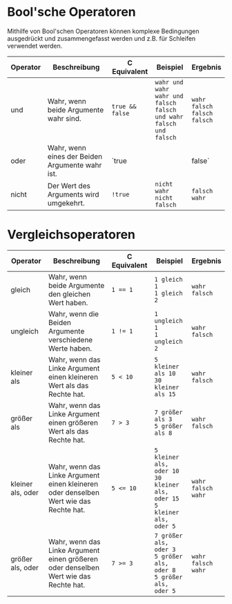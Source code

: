 # Bool'sche Operatoren

Mithilfe von Bool'schen Operatoren können komplexe Bedingungen ausgedrückt und zusammengefasst werden und z.B. für Schleifen verwendet werden.

| Operator | Beschreibung | C Equivalent | Beispiel | Ergebnis |
| -------- | ------------ | ------------ | -------- | -------- |
| und | Wahr, wenn beide Argumente wahr sind. | `true && false` | `wahr und wahr`<br>`wahr und falsch`<br>`falsch und wahr`<br>`falsch und falsch` | `wahr`<br>`falsch`<br>`falsch`<br>`falsch` |
| oder | Wahr, wenn eines der Beiden Argumente wahr ist. | `true || false` | `wahr oder wahr`<br>`wahr oder falsch`<br>`falsch oder wahr`<br>`falsch oder falsch` | `wahr`<br>`wahr`<br>`wahr`<br>`falsch` |
| nicht | Der Wert des Arguments wird umgekehrt. | `!true` | `nicht wahr` <br>`nicht falsch` | `falsch`<br>`wahr` |

# Vergleichsoperatoren

| Operator | Beschreibung | C Equivalent | Beispiel | Ergebnis |
| -------- | ------------ | ------------ | -------- | -------- |
| gleich | Wahr, wenn beide Argumente den gleichen Wert haben. | `1 == 1` | `1 gleich 1`<br>`1 gleich 2` | `wahr`<br>`falsch` |
| ungleich | Wahr, wenn die Beiden Argumente verschiedene Werte haben. | `1 != 1` | `1 ungleich 1`<br>`1 ungleich 2` | `wahr`<br>`falsch` |
| kleiner als | Wahr, wenn das Linke Argument einen kleineren Wert als das Rechte hat. | `5 < 10` | `5 kleiner als 10`<br>`30 kleiner als 15` | `wahr`<br>`falsch` |
| größer als | Wahr, wenn das Linke Argument einen größeren Wert als das Rechte hat. | `7 > 3` | `7 größer als 3`<br>`5 größer als 8` | `wahr`<br>`falsch` |
| kleiner als, oder | Wahr, wenn das Linke Argument einen kleineren oder denselben Wert wie das Rechte hat. | `5 <= 10` | `5 kleiner als, oder 10`<br>`30 kleiner als, oder 15`<br>`5 kleiner als, oder 5` | `wahr`<br>`falsch`<br>`wahr` |
| größer als, oder | Wahr, wenn das Linke Argument einen größeren oder denselben Wert wie das Rechte hat. | `7 >= 3` | `7 größer als, oder 3`<br>`5 größer als, oder 8`<br>`5 größer als, oder 5` | `wahr`<br>`falsch`<br>`wahr` |